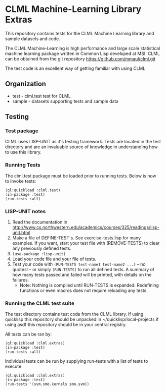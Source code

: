 # CLML Machine-Learning Library Extras

This repository contains tests for the CLML Machine Learning library and sample datasets and code.

The CLML Machine-Learning is high performance and large scale statistical
machine learning package written in Common Lisp developed at MSI. CLML can be obtained from the git repository
    <https://github.com/mmaul/clml.git>

The test code is an excellent way of getting familiar with using CLML

## Organization

-   test - clml.test test for CLML
-   sample - datasets supporting tests and sample data

## Testing

### Test package

CLML uses LISP-UNIT as it's testing framework.
Tests are located in the test directory and are an invaluable source
of knowledge in understanding how to use this library.

### Running Tests

The clml.test package must be loaded prior to running tests. Below is
how to invoke tests:

    (ql:quickload :clml.test)
    (in-package :test)
    (run-tests :all)

### LISP-UNIT notes

1.  Read the documentation in 
    <http://www.cs.northwestern.edu/academics/courses/325/readings/lisp-unit.html>
2.  Make a file of DEFINE-TEST's. See exercise-tests.lisp for many examples. If you want, start your test file with (REMOVE-TESTS) to clear any previously defined tests.
3.  `(use-package :lisp-unit)`
4.  Load your code file and your file of tests.
5.  Test your code with `(RUN-TESTS test-name1 test-name2 ...)` &#x2013; no quotes! &#x2013; or simply `(RUN-TESTS)` to run all defined tests.
    A summary of how many tests passed and failed will be printed, with details on the failures.
    -   Note: Nothing is compiled until RUN-TESTS is expanded. Redefining functions or even macros does not require reloading any tests.

### Running the CLML test suite

The test directory contains test code from the CLML library. If using quicklisp this repository should be unpacked in ~/quicklisp/local-projects if using asdf this repository should be in your central registry.

All tests can be ran by:

    (ql:quickload :clml.extras)
    (in-package :test)
    (run-tests :all)

Individual tests can be run by supplying run-tests with a list of tests to execute.

    (ql:quickload :clml.extras)
    (in-package :test)
    (run-tests '(svm.smo.kernels smo.svm))